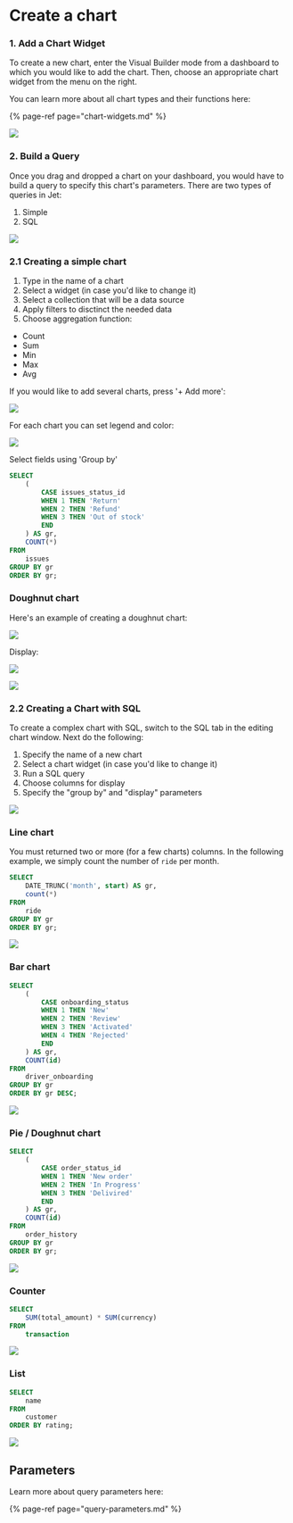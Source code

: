 # Create a chart

### 1. Add a Chart Widget

To create a new chart, enter the Visual Builder mode from a dashboard to which you would like to add the chart. Then, choose an appropriate chart widget from the menu on the right. 

You can learn more about all chart types and their functions here:

{% page-ref page="chart-widgets.md" %}

![](../../.gitbook/assets/image%20%28135%29.png)

### 2. Build a Query

Once you drag and dropped a chart on your dashboard, you would have to build a query to specify this chart's parameters. There are two types of queries in Jet:

1. Simple 
2. SQL

![](../../.gitbook/assets/image%20%2829%29.png)

### 2.1 Creating a simple chart

1. Type in the name of a chart 
2. Select a widget \(in case you'd like to change it\)
3. Select a collection that will be a data source
4. Apply filters to disctinct the needed data
5. Choose aggregation function: 

* Count
* Sum
* Min
* Max
* Avg

If you would like to add several charts, press '+ Add more':

![](../../.gitbook/assets/image%20%2849%29.png)

For each chart you can set legend and color:

![](../../.gitbook/assets/image%20%28162%29.png)

Select fields using 'Group by' 

```sql
SELECT 
    (
        CASE issues_status_id 
        WHEN 1 THEN 'Return' 
        WHEN 2 THEN 'Refund' 
        WHEN 3 THEN 'Out of stock'
        END
    ) AS gr, 
    COUNT(*) 
FROM
    issues
GROUP BY gr
ORDER BY gr;

```

### Doughnut chart

Here's an example of creating a doughnut chart:

![](../../.gitbook/assets/image%20%28226%29.png)

Display:

![](../../.gitbook/assets/image%20%28191%29.png)

![](../../.gitbook/assets/image%20%2824%29.png)



### 2.2 Creating a Chart with SQL

To create a complex chart with SQL, switch to the SQL tab in the editing chart window. Next do the following:

1. Specify the name of a new chart
2. Select a chart widget \(in case you'd like to change it\)
3. Run a SQL query 
4. Choose columns for display
5. Specify the "group by" and "display" parameters

![](../../.gitbook/assets/image%20%28267%29.png)

### Line chart

You must returned two or more \(for a few charts\) columns. In the following example, we simply count the number of `ride` per month.

```sql
SELECT
    DATE_TRUNC('month', start) AS gr,
    count(*)
FROM 
    ride
GROUP BY gr
ORDER BY gr;
```

![](../../.gitbook/assets/image%20%28181%29.png)



### Bar chart

```sql
SELECT
    (
        CASE onboarding_status 
        WHEN 1 THEN 'New' 
        WHEN 2 THEN 'Review' 
        WHEN 3 THEN 'Activated' 
        WHEN 4 THEN 'Rejected' 
        END
    ) AS gr,
    COUNT(id)
FROM
    driver_onboarding
GROUP BY gr
ORDER BY gr DESC;
```

![](../../.gitbook/assets/image%20%28151%29.png)

### Pie / Doughnut chart

```sql
SELECT
    (
        CASE order_status_id 
        WHEN 1 THEN 'New order' 
        WHEN 2 THEN 'In Progress' 
        WHEN 3 THEN 'Delivired'
        END
    ) AS gr, 
    COUNT(id) 
FROM
    order_history
GROUP BY gr
ORDER BY gr;
```

![](../../.gitbook/assets/image%20%2876%29.png)

### Counter

```sql
SELECT 
    SUM(total_amount) * SUM(currency)
FROM
    transaction
```

![](../../.gitbook/assets/image%20%2875%29.png)

### List

```sql
SELECT 
    name
FROM 
    customer
ORDER BY rating;
```

![](../../.gitbook/assets/image%20%28160%29.png)

## Parameters

Learn more about query parameters here:

{% page-ref page="query-parameters.md" %}

